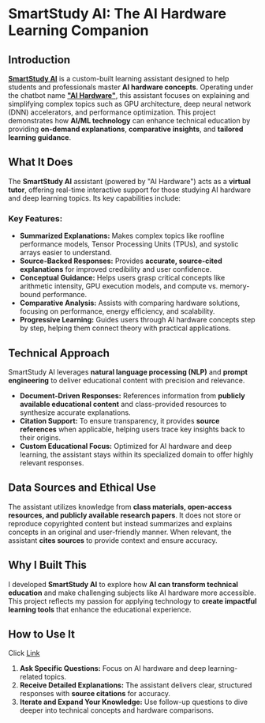 # SmartStudy AI: The AI Hardware Learning Companion  
## Introduction  
[**SmartStudy AI**](https://chatgpt.com/g/g-67a4d4bacdb88191aa7dac3cabe816c1-ai-hardware) is a custom-built learning assistant designed to help students and professionals master **AI hardware concepts**. Operating under the chatbot name [**"AI Hardware"**](https://chatgpt.com/g/g-67a4d4bacdb88191aa7dac3cabe816c1-ai-hardware), this assistant focuses on explaining and simplifying complex topics such as GPU architecture, deep neural network (DNN) accelerators, and performance optimization. This project demonstrates how **AI/ML technology** can enhance technical education by providing **on-demand explanations**, **comparative insights**, and **tailored learning guidance**.  

## What It Does  
The **SmartStudy AI** assistant (powered by "AI Hardware") acts as a **virtual tutor**, offering real-time interactive support for those studying AI hardware and deep learning topics. Its key capabilities include:  

### Key Features:
- **Summarized Explanations:** Makes complex topics like roofline performance models, Tensor Processing Units (TPUs), and systolic arrays easier to understand.  
- **Source-Backed Responses:** Provides **accurate, source-cited explanations** for improved credibility and user confidence.  
- **Conceptual Guidance:** Helps users grasp critical concepts like arithmetic intensity, GPU execution models, and compute vs. memory-bound performance.  
- **Comparative Analysis:** Assists with comparing hardware solutions, focusing on performance, energy efficiency, and scalability.  
- **Progressive Learning:** Guides users through AI hardware concepts step by step, helping them connect theory with practical applications.  

## Technical Approach  
SmartStudy AI leverages **natural language processing (NLP)** and **prompt engineering** to deliver educational content with precision and relevance.  

- **Document-Driven Responses:** References information from **publicly available educational content** and class-provided resources to synthesize accurate explanations.  
- **Citation Support:** To ensure transparency, it provides **source references** when applicable, helping users trace key insights back to their origins.  
- **Custom Educational Focus:** Optimized for AI hardware and deep learning, the assistant stays within its specialized domain to offer highly relevant responses.  

## Data Sources and Ethical Use  
The assistant utilizes knowledge from **class materials, open-access resources, and publicly available research papers**. It does not store or reproduce copyrighted content but instead summarizes and explains concepts in an original and user-friendly manner. When relevant, the assistant **cites sources** to provide context and ensure accuracy.  

## Why I Built This  
I developed **SmartStudy AI** to explore how **AI can transform technical education** and make challenging subjects like AI hardware more accessible. This project reflects my passion for applying technology to **create impactful learning tools** that enhance the educational experience.  

## How to Use It  

Click [Link](https://chatgpt.com/g/g-67a4d4bacdb88191aa7dac3cabe816c1-ai-hardware)

1. **Ask Specific Questions:** Focus on AI hardware and deep learning-related topics.  
2. **Receive Detailed Explanations:** The assistant delivers clear, structured responses with **source citations** for accuracy.  
3. **Iterate and Expand Your Knowledge:** Use follow-up questions to dive deeper into technical concepts and hardware comparisons.  

